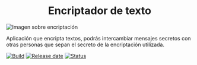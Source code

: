 <h1 align="center"> Encriptador de texto </h1>

![Imagen sobre encriptación](https://github.com/user-attachments/assets/62582e09-0860-4a53-bb8a-3f7b5e6bc1dc)

Aplicación que encripta textos, podrás intercambiar mensajes secretos con otras personas que sepan el secreto de la encriptación utilizada.

[![Build](https://img.shields.io/badge/build-1.0-brightgreen?style=flat&label=version&color=blue)](URL_del_badge)
[![Release date](https://img.shields.io/badge/release_date-Agosto-6936be)](URL_del_badge)
[![Status](https://img.shields.io/badge/status-desarrollo-79d110)](URL_del_badge)


